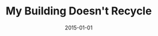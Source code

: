 ---
layout: project
categories: 
  - project
title: "My Building Doesn't Recycle"
date: 2015-01-01
image: /images/projects/my-building-doesnt-recycle.jpg
description: "A web app that allows multi-unit renters (renters in buildings with 5 or more units) to report that they do not have recycling in their building."
github: https://github.com/open-city/recycling
website: http://mybuildingdoesntrecycle.com
creators: Claire Micklin, Ben Wilhelm, and Alex Kahn
featured: false
published: true
---